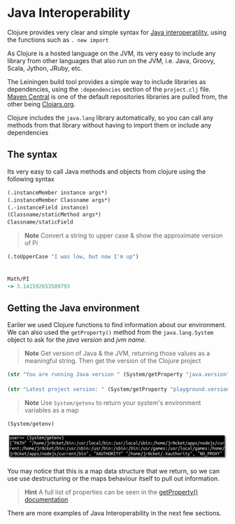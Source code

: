 # Java Interoperability

  Clojure provides very clear and simple syntax for [Java interoperatility](http://clojure.org/java_interop), using the functions such as `. new import`
  
  As Clojure is a hosted language on the JVM, its very easy to include any library from other languages that also run on the JVM, i.e. Java, Groovy, Scala, Jython, JRuby, etc.
  
  The Leiningen build tool provides a simple way to include libraries as dependencies, using the `:dependencies` section of the `project.clj` file.  [Maven Central](http://search.maven.org/) is one of the default repositories libraries are pulled from, the other being [Clojars.org](https://clojars.org). 
  
  Clojure includes the `java.lang` library automatically, so you can call any methods from that library without having to import them or include any dependencies

## The syntax 

  Its very easy to call Java methods and objects from clojure using the following syntax

```clojure
(.instanceMember instance args*)
(.instanceMember Classname args*)
(.-instanceField instance)
(Classname/staticMethod args*)
Classname/staticField
```

> **Note** Convert a string to upper case & show the approximate version of Pi

```clojure
(.toUpperCase "I was low, but now I'm up")


Math/PI
-> 3.141592653589793
```

## Getting the Java environment

  Eariler we used Clojure functions to find information about our environment.  We can also used the `getProperty()` method from the `java.lang.System` object to ask for the _java version_ and _jvm name_.



> **Note** Get version of Java & the JVM, returning those values as a meaningful string.  Then get the version of the Clojure project

```clojure
(str "You are running Java version " (System/getProperty "java.version") "with the JVM" (System/getProperty "java.vm.name")) 

(str "Latest project version: " (System/getProperty "playground.version"))
```

> **Note** Use `System/getenv` to return your system's environment variables as a map

```clojure
(System/getenv)
```

![](../images/clojure-playground-getenv.png)


  You may notice that this is a map data structure that we return, so we can use use destructuring or the maps behaviour itself to pull out information. 


> **Hint** A full list of properties can be seen in the [getProperty() documentation](http://docs.oracle.com/javase/8/docs/api/java/lang/System.html)

  There are more examples of Java Interoperability in the next few sections.
